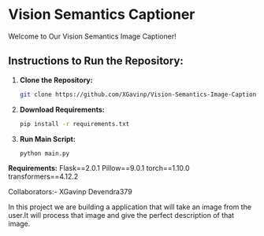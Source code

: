 # Vision Semantics Captioner

Welcome to Our Vision Semantics Image Captioner!

## Instructions to Run the Repository:

1. **Clone the Repository:**
   ```bash
   git clone https://github.com/XGavinp/Vision-Semantics-Image-Captioner-Project.git
2. **Download Requirements:**
   ```bash
   pip install -r requirements.txt
3. **Run Main Script:**
   ```bash
   python main.py

**Requirements:**
Flask==2.0.1
Pillow==9.0.1
torch==1.10.0
transformers==4.12.2

Collaborators:-
XGavinp
Devendra379

In this project we are building a application that will take an image from the user.It will process that image and give the perfect description of that image.
